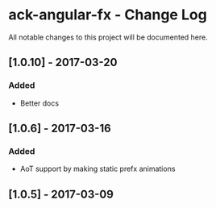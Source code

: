 # ack-angular-fx - Change Log
All notable changes to this project will be documented here.

## [1.0.10] - 2017-03-20
### Added
- Better docs

## [1.0.6] - 2017-03-16
### Added
- AoT support by making static prefx animations

## [1.0.5] - 2017-03-09
